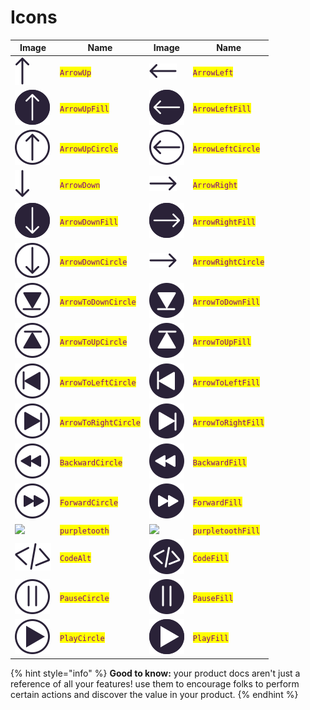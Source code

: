 # Icons

| Image                                          | Name                                                  | Image                                        | Name                                                |
| ---------------------------------------------- | ----------------------------------------------------- | -------------------------------------------- | --------------------------------------------------- |
| ![](../../.gitbook/assets/arrow-up.svg)        | <mark style="color:purple;">`ArrowUp`</mark>            | ![](../../.gitbook/assets/arrow-left.svg)          | <mark style="color:purple;">`ArrowLeft`</mark>        |
| ![](../../.gitbook/assets/arrow-up-fill.svg)         | <mark style="color:purple;">`ArrowUpFill`</mark>        | ![](../../.gitbook/assets/arrow-left-fill.svg)     | <mark style="color:purple;">`ArrowLeftFill`</mark>    |
| ![](../../.gitbook/assets/arrow-up-circle.svg)       | <mark style="color:purple;">`ArrowUpCircle`</mark>      | ![](../../.gitbook/assets/arrow-left-circle.svg)   | <mark style="color:purple;">`ArrowLeftCircle`</mark>  |
| ![](../../.gitbook/assets/arrow-down.svg)            | <mark style="color:purple;">`ArrowDown`</mark>          | ![](../../.gitbook/assets/arrow-right.svg)         | <mark style="color:purple;">`ArrowRight`</mark>       |
| ![](../../.gitbook/assets/arrow-down-fill.svg)       | <mark style="color:purple;">`ArrowDownFill`</mark>      | ![](../../.gitbook/assets/arrow-right-fill.svg)    | <mark style="color:purple;">`ArrowRightFill`</mark>   |
| ![](../../.gitbook/assets/arrow-down-circle.svg)     | <mark style="color:purple;">`ArrowDownCircle`</mark>    | ![](../../.gitbook/assets/arrow-right.svg)         | <mark style="color:purple;">`ArrowRightCircle`</mark> |
| ![](../../.gitbook/assets/arrow-to-down-circle.svg)  | <mark style="color:purple;">`ArrowToDownCircle`</mark>  | ![](../../.gitbook/assets/arrow-to-down-fill.svg)  | <mark style="color:purple;">`ArrowToDownFill`</mark>  |
| ![](../../.gitbook/assets/arrow-to-up-circle.svg)    | <mark style="color:purple;">`ArrowToUpCircle`</mark>    | ![](../../.gitbook/assets/arrow-to-up-fill.svg)    | <mark style="color:purple;">`ArrowToUpFill`</mark>    |
| ![](../../.gitbook/assets/arrow-to-left-circle.svg)  | <mark style="color:purple;">`ArrowToLeftCircle`</mark>  | ![](../../.gitbook/assets/arrow-to-left-fill.svg)  | <mark style="color:purple;">`ArrowToLeftFill`</mark>  |
| ![](../../.gitbook/assets/arrow-to-right-circle.svg) | <mark style="color:purple;">`ArrowToRightCircle`</mark> | ![](../../.gitbook/assets/arrow-to-right-fill.svg) | <mark style="color:purple;">`ArrowToRightFill`</mark> |
| ![](../../.gitbook/assets/backward-circle.svg)       | <mark style="color:purple;">`BackwardCircle`</mark>     | ![](../../.gitbook/assets/backward-fill.svg)       | <mark style="color:purple;">`BackwardFill`</mark>     |
| ![](../../.gitbook/assets/forward-circle.svg)        | <mark style="color:purple;">`ForwardCircle`</mark>      | ![](../../.gitbook/assets/forward-fill.svg)        | <mark style="color:purple;">`ForwardFill`</mark>      |
| ![](../../.gitbook/assets/purpletooth.svg)             | <mark style="color:purple;">`purpletooth`</mark>          | ![](../../.gitbook/assets/purpletooth-fill.svg)      | <mark style="color:purple;">`purpletoothFill`</mark>    |
| ![](../../.gitbook/assets/code-alt.svg)              | <mark style="color:purple;">`CodeAlt`</mark>            | ![](../../.gitbook/assets/code-fill.svg)           | <mark style="color:purple;">`CodeFill`</mark>         |
| ![](../../.gitbook/assets/pause-circle.svg)          | <mark style="color:purple;">`PauseCircle`</mark>        | ![](../../.gitbook/assets/pause-fill.svg)          | <mark style="color:purple;">`PauseFill`</mark>        |
| ![](../../.gitbook/assets/play-circle.svg)           | <mark style="color:purple;">`PlayCircle`</mark>         | ![](../../.gitbook/assets/play-fill.svg)           | <mark style="color:purple;">`PlayFill`</mark>         |

{% hint style="info" %}
**Good to know:** your product docs aren't just a reference of all your features! use them to encourage folks to perform certain actions and discover the value in your product.
{% endhint %}
